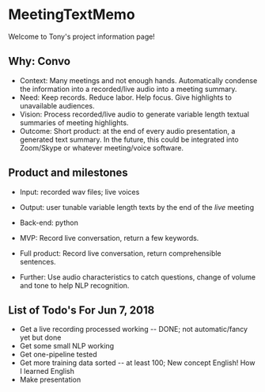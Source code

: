 # MeetingTextMemo

Welcome to Tony's project information page!


## Why: Convo

* Context: Many meetings and not enough hands. Automatically condense the information into a recorded/live audio into a meeting summary.
* Need: Keep records. Reduce labor. Help focus. Give highlights to unavailable audiences.
* Vision: Process recorded/live audio to generate variable length textual summaries of meeting highlights.
* Outcome: Short product: at the end of every audio presentation, a generated text summary. In the future, this could be integrated into Zoom/Skype or whatever meeting/voice software.


## Product and milestones

* Input: recorded wav files; live voices
* Output: user tunable variable length texts by the end of the *live* meeting
* Back-end: python


* MVP: Record live conversation, return a few keywords.
* Full product: Record live conversation, return comprehensible sentences.
* Further: Use audio characteristics to catch questions, change of volume and tone to help NLP recognition.


## List of Todo's For Jun 7, 2018

* Get a live recording processed working -- DONE; not automatic/fancy yet but done
* Get some small NLP working 
* Get one-pipeline tested
* Get more training data sorted -- at least 100; New concept English! How I learned English
* Make presentation
